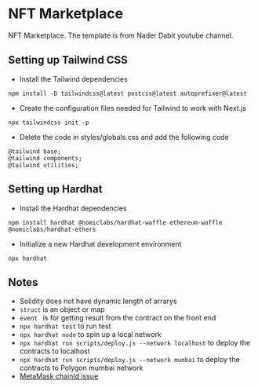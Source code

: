 # NFT Marketplace
NFT Marketplace.  The template is from Nader Dabit youtube channel.

## Setting up Tailwind CSS
- Install the Tailwind dependencies
```
npm install -D tailwindcss@latest postcss@latest autoprefixer@latest
```
- Create the configuration files needed for Tailwind to work with Next.js
```
npx tailwindcss init -p
```
- Delete the code in styles/globals.css and add the following code
```
@tailwind base;
@tailwind components;
@tailwind utilities;
```

## Setting up Hardhat
- Install the Hardhat dependencies
```
npm install hardhat @nomiclabs/hardhat-waffle ethereum-waffle @nomiclabs/hardhat-ethers 
```
- Initialize a new Hardhat development environment
```
npx hardhat
```

## Notes
- Solidity does not have dynamic length of arrarys
- `struct` is an object or map
- `event ` is for getting result from the contract on the front end
- `npx hardhat test` to run test
- `npx hardhat node` to spin up a local network
- `npx hardhat run scripts/deploy.js --network localhost` to deploy the contracts to localhost
- `npx hardhat run scripts/deploy.js --network mumbai` to deploy the contracts to Polygon mumbai network
- [MetaMask chainId issue](https://hardhat.org/metamask-issue.html)